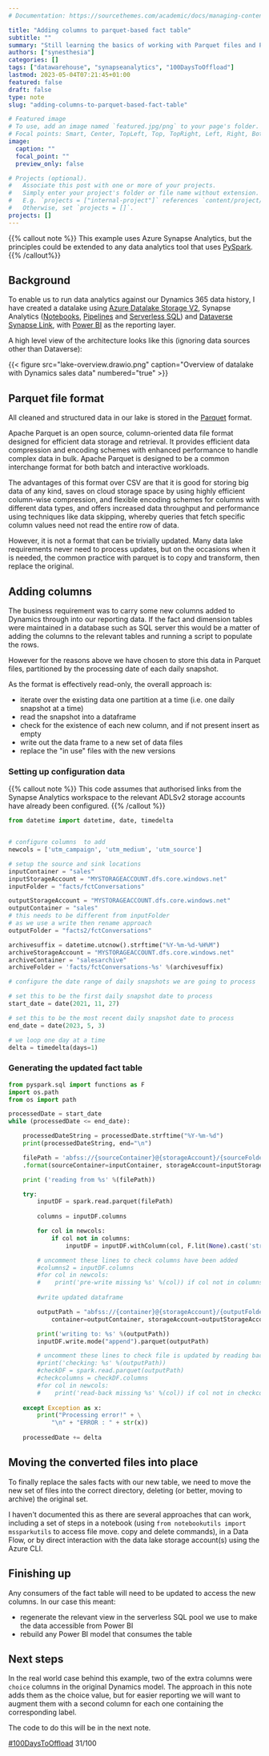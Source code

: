 ```yaml
---
# Documentation: https://sourcethemes.com/academic/docs/managing-content/

title: "Adding columns to parquet-based fact table"
subtitle: ""
summary: "Still learning the basics of working with Parquet files and PySpark"
authors: ["synesthesia"]
categories: []
tags: ["datawarehouse", "synapseanalytics", "100DaysToOffload"]
lastmod: 2023-05-04T07:21:45+01:00
featured: false
draft: false
type: note
slug: "adding-columns-to-parquet-based-fact-table"

# Featured image
# To use, add an image named `featured.jpg/png` to your page's folder.
# Focal points: Smart, Center, TopLeft, Top, TopRight, Left, Right, BottomLeft, Bottom, BottomRight.
image:
  caption: ""
  focal_point: ""
  preview_only: false

# Projects (optional).
#   Associate this post with one or more of your projects.
#   Simply enter your project's folder or file name without extension.
#   E.g. `projects = ["internal-project"]` references `content/project/deep-learning/index.md`.
#   Otherwise, set `projects = []`.
projects: []
---
```


{{% callout note %}}
This example uses Azure Synapse Analytics, but the principles could be extended to any data analytics tool that uses [PySpark](https://spark.apache.org/docs/latest/api/python/index.html).
{{% /callout%}}

## Background

To enable us to run data analytics against our Dynamics 365 data history, I have created a datalake using [Azure Datalake Storage V2](https://learn.microsoft.com/en-us/azure/storage/blobs/data-lake-storage-introduction), Synapse Analytics ([Notebooks](https://learn.microsoft.com/en-us/azure/synapse-analytics/spark/apache-spark-development-using-notebooks), [Pipelines](https://learn.microsoft.com/en-us/azure/synapse-analytics/get-started-pipelines) and [Serverless SQL](https://learn.microsoft.com/en-us/azure/synapse-analytics/sql/on-demand-workspace-overview)) and  [Dataverse Synapse Link](https://learn.microsoft.com/en-us/power-apps/maker/data-platform/azure-synapse-link-data-lake), with [Power BI](https://learn.microsoft.com/en-us/azure/synapse-analytics/get-started-visualize-power-bi) as the reporting layer.

A high level view of the architecture looks like this (ignoring data sources other than Dataverse):

{{< figure src="lake-overview.drawio.png" caption="Overview of datalake with Dynamics sales data" numbered="true" >}}


## Parquet file format

All cleaned and structured data in our lake is stored in the [Parquet](https://www.databricks.com/glossary/what-is-parquet) format.

Apache Parquet is an open source, column-oriented data file format designed for efficient data storage and retrieval. It provides efficient data compression and encoding schemes with enhanced performance to handle complex data in bulk. Apache Parquet is designed to be a common interchange format for both batch and interactive workloads.

The advantages of this format over CSV are that it is good for storing big data of any kind, saves on cloud storage space by using highly efficient column-wise compression, and flexible encoding schemes for columns with different data types, and offers increased data throughput and performance using techniques like data skipping, whereby queries that fetch specific column values need not read the entire row of data.

However, it is not a format that can be trivially updated. Many data lake requirements never need to process updates, but on the occasions when it is needed, the common practice with parquet is to copy and transform, then replace the original.


## Adding columns

The business requirement was to carry some new columns added to Dynamics through into our reporting data. If the fact and dimension tables were maintained in a database such as SQL server this would be a matter of adding the columns to the relevant tables and running a script to populate the rows.

However for the reasons above we have chosen to store this data in Parquet files, partitioned by the processing date of each daily snapshot.

As the format is effectively read-only, the overall approach is:

- iterate over the existing data one partition at a time (i.e. one daily snapshot at a time)
- read the snapshot into a dataframe
- check for the existence of each new column, and if not present insert as empty
- write out the data frame to a new set of data files
- replace the "in use" files with the new versions


### Setting up configuration data

{{% callout note %}}
This code assumes that authorised links from the Synapse Analytics workspace to the relevant ADLSv2 storage accounts have already been configured.
{{% /callout %}}

```python
from datetime import datetime, date, timedelta


# configure columns  to add
newcols = ['utm_campaign', 'utm_medium', 'utm_source']

# setup the source and sink locations
inputContainer = "sales"
inputStorageAccount = "MYSTORAGEACCOUNT.dfs.core.windows.net"
inputFolder = "facts/fctConversations"

outputStorageAccount = "MYSTORAGEACCOUNT.dfs.core.windows.net"
outputContainer = "sales"
# this needs to be different from inputFolder 
# as we use a write then rename approach
outputFolder = "facts2/fctConversations"

archivesuffix = datetime.utcnow().strftime("%Y-%m-%d-%H%M")
archiveStorageAccount = "MYSTORAGEACCOUNT.dfs.core.windows.net"
archiveContainer = "salesarchive"
archiveFolder = 'facts/fctConversations-%s' %(archivesuffix)

# configure the date range of daily snapshots we are going to process

# set this to be the first daily snapshot date to process
start_date = date(2021, 11, 27)

# set this to be the most recent daily snapshot date to process
end_date = date(2023, 5, 3)

# we loop one day at a time
delta = timedelta(days=1)
```

### Generating the updated fact table

```python
from pyspark.sql import functions as F
import os.path
from os import path

processedDate = start_date
while (processedDate <= end_date):

    processedDateString = processedDate.strftime("%Y-%m-%d")
    print(processedDateString, end="\n")

    filePath = 'abfss://{sourceContainer}@{storageAccount}/{sourceFolder}/processedDate={processedDateString}'\
    .format(sourceContainer=inputContainer, storageAccount=inputStorageAccount, sourceFolder=inputFolder, processedDateString=processedDateString)

    print ('reading from %s' %(filePath))

    try:
        inputDF = spark.read.parquet(filePath)
        
        columns = inputDF.columns

        for col in newcols:
            if col not in columns:
                inputDF = inputDF.withColumn(col, F.lit(None).cast('string'))    

        # uncomment these lines to check columns have been added
        #columns2 = inputDF.columns
        #for col in newcols:
        #    print('pre-write missing %s' %(col)) if col not in columns2 else 0
        
        #write updated dataframe

        outputPath = "abfss://{container}@{storageAccount}/{outputFolder}/processedDate={processedDateString}".format(
            container=outputContainer, storageAccount=outputStorageAccount, outputFolder=outputFolder, processedDateString=processedDateString)

        print('writing to: %s' %(outputPath))
        inputDF.write.mode("append").parquet(outputPath)

        # uncomment these lines to check file is updated by reading back
        #print('checking: %s' %(outputPath))
        #checkDF = spark.read.parquet(outputPath)
        #checkcolumns = checkDF.columns
        #for col in newcols:
        #    print('read-back missing %s' %(col)) if col not in checkcolumns else 0
        
    except Exception as x:
        print("Processing error!" + \
            "\n" + "ERROR : " + str(x)) 
     
    processedDate += delta
```

## Moving the converted files into place

To finally replace the sales facts with our new table, we need to move the new set of files into the correct directory, deleting (or better, moving to archive) the original set. 

I haven't documented this as there are several approaches that can work, including a set of steps in a notebook (using `from notebookutils import mssparkutils` to access file move. copy and delete commands), in a Data Flow, or by direct interaction with the data lake storage account(s) using the Azure CLI.

## Finishing up

Any consumers of the fact table will need to be updated to access the new columns. In our case this meant:

- regenerate the relevant view in the serverless SQL pool we use to make the data accessible from Power BI
- rebuild any Power BI model that consumes the table

## Next steps

In the real world case behind this example, two of the extra columns were `choice` columns in the original Dynamics model. The approach in this note adds them as the choice value, but for easier reporting we will want to augment them with a second column for each one containing  the corresponding label.

The code to do this will be in the next note.


[#100DaysToOffload](https://100daystooffload.com/) 31/100    
